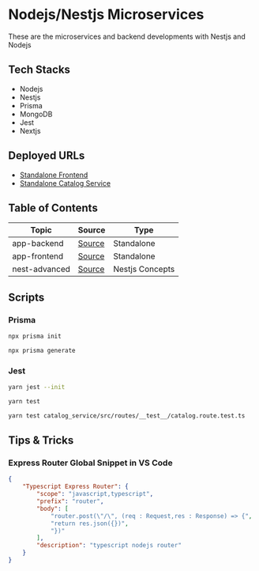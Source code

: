 # Nodejs/Nestjs Microservices

These are the microservices and backend developments with Nestjs and Nodejs

## Tech Stacks

- Nodejs
- Nestjs
- Prisma
- MongoDB
- Jest
- Nextjs

## Deployed URLs

- [Standalone Frontend](https://node-ms.vercel.app/)
- [Standalone Catalog Service](https://node-kafka-catalog.onrender.com/api/v1/catalog)

## Table of Contents

| Topic         | Source                                                                   | Type            |
| ------------- | ------------------------------------------------------------------------ | --------------- |
| app-backend   | [Source](https://github.com/thutasann/node-ms/tree/master/app-backend)   | Standalone      |
| app-frontend  | [Source](https://github.com/thutasann/node-ms/tree/master/app-frontend)  | Standalone      |
| nest-advanced | [Source](https://github.com/thutasann/node-ms/tree/master/nest-advanced) | Nestjs Concepts |

## Scripts

### Prisma

```bash
npx prisma init
```

```bash
npx prisma generate
```

### Jest

```bash
yarn jest --init
```

```bash
yarn test
```

```bash
yarn test catalog_service/src/routes/__test__/catalog.route.test.ts
```

## Tips & Tricks

### Express Router Global Snippet in VS Code

```json
{
	"Typescript Express Router": {
		"scope": "javascript,typescript",
		"prefix": "router",
		"body": [
			"router.post(\"/\", (req : Request,res : Response) => {",
			"return res.json({})",
			"})"
		],
		"description": "typescript nodejs router"
	}
}
```

